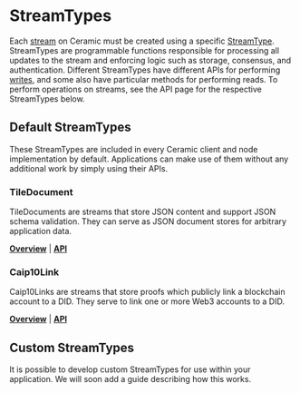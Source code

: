 # StreamTypes
Each [stream](../learn/glossary.md#streams) on Ceramic must be created using a specific [StreamType](../learn/glossary.md#streamtypes). StreamTypes are programmable functions responsible for processing all updates to the stream and enforcing logic such as storage, consensus, and authentication. Different StreamTypes have different APIs for performing [writes](../build/writes.md), and some also have particular methods for performing reads. To perform operations on streams, see the API page for the respective StreamTypes below.

## **Default StreamTypes**
These StreamTypes are included in every Ceramic client and node implementation by default. Applications can make use of them without any additional work by simply using their APIs.

### TileDocument
TileDocuments are streams that store JSON content and support JSON schema validation. They can serve as JSON document stores for arbitrary application data.

[**Overview**](./tile-document/overview.md) | [**API**](./tile-document/api.md)

### Caip10Link
Caip10Links are streams that store proofs which publicly link a blockchain account to a DID. They serve to link one or more Web3 accounts to a DID.

[**Overview**](./caip-10-link/overview.md) | [**API**](./caip-10-link/api.md)

## **Custom StreamTypes**
It is possible to develop custom StreamTypes for use within your application. We will soon add a guide describing how this works.


</br>
</br>
</br>
